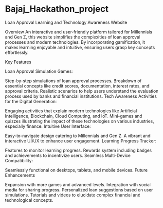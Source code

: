 # Bajaj_Hackathon_project

Loan Approval Learning and Technology Awareness Website

Overview An interactive and user-friendly platform tailored for Millennials and Gen Z, this website simplifies the complexities of loan approval processes and modern technologies. By incorporating gamification, it makes learning enjoyable and intuitive, ensuring users grasp key concepts effortlessly.

Key Features

Loan Approval Simulation Games:

Step-by-step simulations of loan approval processes.
Breakdown of essential concepts like credit scores, documentation, interest rates, and approval criteria.
Realistic scenarios to help users understand the evaluation process used by banks and financial institutions.
Tech Awareness Activities for the Digital Generation:

Engaging activities that explain modern technologies like Artificial Intelligence, Blockchain, Cloud Computing, and IoT.
Mini-games and quizzes illustrating the impact of these technologies on various industries, especially finance.
Intuitive User Interface:

Easy-to-navigate design catering to Millennials and Gen Z.
A vibrant and interactive UI/UX to enhance user engagement.
Learning Progress Tracker:

Features to monitor learning progress.
Rewards system including badges and achievements to incentivize users.
Seamless Multi-Device Compatibility:

Seamlessly functional on desktops, tablets, and mobile devices.
Future Enhancements

Expansion with more games and advanced levels.
Integration with social media for sharing progress.
Personalized loan suggestions based on user simulations.
Tutorials and videos to elucidate complex financial and technological concepts.

